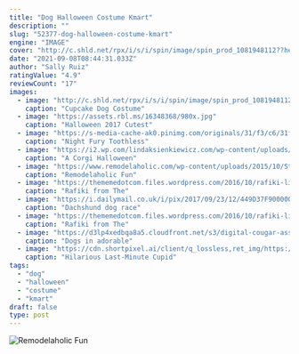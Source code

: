 ```yaml
---
title: "Dog Halloween Costume Kmart"
description: ""
slug: "52377-dog-halloween-costume-kmart"
engine: "IMAGE"
cover: "http://c.shld.net/rpx/i/s/i/spin/image/spin_prod_1081948112??hei=64&wid=64&qlt=50"
date: "2021-09-08T08:44:31.033Z"
author: "Sally Ruiz"
ratingValue: "4.9"
reviewCount: "17"
images:
  - image: "http://c.shld.net/rpx/i/s/i/spin/image/spin_prod_1081948112??hei=64&wid=64&qlt=50"
    caption: "Cupcake Dog Costume"
  - image: "https://assets.rbl.ms/16348368/980x.jpg"
    caption: "Halloween 2017 Cutest"
  - image: "https://s-media-cache-ak0.pinimg.com/originals/31/f3/c6/31f3c6467072225b68b67a8779fdbe3b.jpg"
    caption: "Night Fury Toothless"
  - image: "https://i2.wp.com/lindaksienkiewicz.com/wp-content/uploads/2016/10/IMG_1203.jpg?resize=425%2C567"
    caption: "A Corgi Halloween"
  - image: "https://www.remodelaholic.com/wp-content/uploads/2015/10/Star-Wars-Family-Halloween-Costumes-@Remodelaholic.jpg"
    caption: "Remodelaholic Fun"
  - image: "https://thememedotcom.files.wordpress.com/2016/10/rafiki-lion-king-costume-feet.jpg?w=1000"
    caption: "Rafiki from The"
  - image: "https://i.dailymail.co.uk/i/pix/2017/09/23/12/449D37F900000578-0-image-m-73_1506167775528.jpg"
    caption: "Dachshund dog race"
  - image: "https://thememedotcom.files.wordpress.com/2016/10/rafiki-lion-king-costume-holding-ubu-up.jpg?w=682"
    caption: "Rafiki from The"
  - image: "https://d3lp4xedbqa8a5.cloudfront.net/s3/digital-cougar-assets/aww/2015/10/29/1446072350603_dog5.JPG?width=690&height=&mode=crop&quality=75"
    caption: "Dogs in adorable"
  - image: "https://cdn.shortpixel.ai/client/q_lossless,ret_img/https://www.coolest-homemade-costumes.com/files/2013/11/last-minute-cupid-costume-98225-600x800.jpg"
    caption: "Hilarious Last-Minute Cupid"
tags:
  - "dog"
  - "halloween"
  - "costume"
  - "kmart"
draft: false
type: post
---
```



![Remodelaholic Fun](https://www.remodelaholic.com/wp-content/uploads/2015/10/Star-Wars-Family-Halloween-Costumes-@Remodelaholic.jpg "Remodelaholic Fun")


<!--inArticleAds-->

<!--galleryOne-->


<!--inArticleAds-->

<!--galleryTwo-->


<!--galleryThree-->

